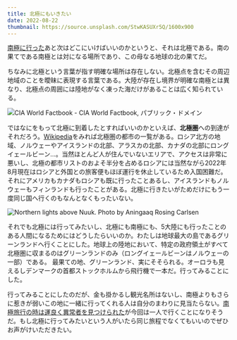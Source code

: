 ```yaml
---
title: 北極にもいきたい
date: 2022-08-22
thumbnail: https://source.unsplash.com/StwKASUXr5Q/1600x900
---
```


[南極に行った](/post/1641087425/)あと次はどこにいけばいいのかというと、それは北極である。南の果てである南極とは対になる場所であり、この母なる地球の北の果てだ。

ちなみに北極という言葉が指す明確な場所は存在しない。北極点を含むその周辺地域のことを曖昧に表現する言葉である。大陸が存在し境界が明確な南極とは異なり、北極点の周囲には陸地がなく凍った海だけがあることは広く知られている。

![CIA World Factbook - CIA World Factbook, パブリック・ドメイン](https://upload.wikimedia.org/wikipedia/commons/thumb/9/9e/Arctic.svg/1200px-Arctic.svg.png)

ではなにをもって北極に到着したとすればいいのかといえば、**北極圏**への到達がそれだろう。[Wikipedia](https://ja.wikipedia.org/wiki/%E5%8C%97%E6%A5%B5%E5%9C%8F)をみれば北極圏の都市の一覧がある。ロシア北方の地域、ノルウェーやアイスランドの北部、アラスカの北部、カナダの北部にロングイェールビーン…。当然ほとんど人が住んでいないエリアで、アクセスは非常に悪いし、北極の都市リストのおよそ半分を占めるロシアには当然ながら2022年8月現在はロシアと外国との旅客便もほぼ運行を休止しているため入国困難だ。それにアメリカもカナダもロシアも既に行ったことあるし、アイスランドもノルウェーもフィンランドも行ったことがある。北極に行きたいがためだけにもう一度同じ国へ行くのもなんとなくもったいない。

![Northern lights above Nuuk. Photo by Aningaaq Rosing Carlsen](https://source.unsplash.com/StwKASUXr5Q/1600x900)

それでも北極には行ってみたいし、北極にも南極にも、5大陸にも行ったことのある人間になるためにはどうしたらいいのか。わたしは地球最大の島であるグリーンランドへ行くことにした。地球上の陸地において、特定の政府領土がすべて北極圏に収まるのはグリーンランドのみ（ロングイェールビーンはノルウェーの一部）である。
最果ての地、グリーンランド、実にそそられる。オーロラも見えるしデンマークの首都ストックホルムから飛行機で一本だ。行ってみることにした。

行ってみることにしたのだが、金も掛かるし観光名所はないし、南極よりもさらに惹きが弱いこの地に一緒に行ってくれる人は自分のまわりに見当たらない。[南極旅行の時は運良く異常者を見つけられた](/post/1615706385/)が今回は一人で行くことになりそうだ。もし北極に行ってみたいという人がいたら同じ旅程でなくてもいいのでぜひお声がけいただきたい。
